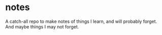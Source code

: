 # notes
A catch-all repo to make notes of things I learn, and will probably forget.
And maybe things I may not forget.
